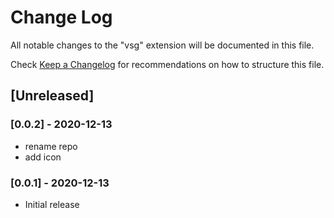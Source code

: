 # Change Log

All notable changes to the "vsg" extension will be documented in this file.

Check [Keep a Changelog](http://keepachangelog.com/) for recommendations on how to structure this file.

## [Unreleased]

### [0.0.2] - 2020-12-13

- rename repo
- add icon

### [0.0.1] - 2020-12-13

- Initial release
